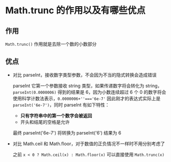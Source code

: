 # Math.trunc 的作用以及有哪些优点

## 作用

`Math.trunc()` 作用就是去除一个数的小数部分

## 优点

- 对比 parseInt，接收数字类型参数，不会因为不当的隐式转换会造成错误

  parseInt 它第一个参数接收 string 类型，如果传递数字将会转化为 string，`parseInt(0.0000006)` 得到的结果是 6，因为小数连续超过 6 个 0 的数字将会使用科学计数法表示，`0.0000006+''==='6e-7'` 因此刚才的表达式实际上是 `parseInt('6e-7')`，同时 parseInt 有如下特性：

  - **只有字符串中的第一个数字会被返回**
  - 开头和结尾的空格是允许

  最终 parseInt('6e-7') 将转换为 parseInt('6') 结果为 6

- 对比 Math.ceil 和 Math.floor，对于数值的正负情况不一样时不用分别考虑了

  之前 `x < 0 ? Math.ceil(x) : Math.floor(x)` 可以直接使用 `Math.trunc(x)`
